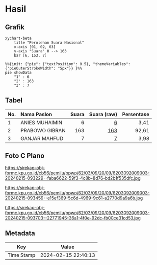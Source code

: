 # Hasil

## Grafik

```mermaid
xychart-beta
    title "Perolehan Suara Nasional"
    x-axis [01, 02, 03]
    y-axis "Suara" 0 --> 163
    bar [6, 163, 7]
```

```mermaid
%%{init: {"pie": {"textPosition": 0.5}, "themeVariables": {"pieOuterStrokeWidth": "5px"}} }%%
pie showData
    "1" : 6
    "2" : 163
    "3" : 7
```

## Tabel

| No. | Nama Paslon    | Suara | Suara (raw) | Persentase |
|:--- |:-------------- | -----:| -----------:| ----------:|
| 1   | ANIES MUHAIMIN | 6     | [6][p-1]    | 3,41       |
| 2   | PRABOWO GIBRAN | 163   | [163][p-2]  | 92,61      |
| 3   | GANJAR MAHFUD  | 7     | [7][p-3]    | 3,98       |


[p-1]: https://github.com/gigit-pemilu/pemilu-2024/blob/main/pilpres/hitung-suara/sub/62-kalimantan-tengah/sub/03-kapuas/sub/09-mantangai/sub/2009-kalumpang/sub/003-tps/sub/paslon-1.txt
[p-2]: https://github.com/gigit-pemilu/pemilu-2024/blob/main/pilpres/hitung-suara/sub/62-kalimantan-tengah/sub/03-kapuas/sub/09-mantangai/sub/2009-kalumpang/sub/003-tps/sub/paslon-2.txt
[p-3]: https://github.com/gigit-pemilu/pemilu-2024/blob/main/pilpres/hitung-suara/sub/62-kalimantan-tengah/sub/03-kapuas/sub/09-mantangai/sub/2009-kalumpang/sub/003-tps/sub/paslon-3.txt

## Foto C Plano

https://sirekap-obj-formc.kpu.go.id/cb56/pemilu/ppwp/62/03/09/20/09/6203092009003-20240215-093229--faba6622-59f3-4c8b-8d76-bd2b1f535dfc.jpg

https://sirekap-obj-formc.kpu.go.id/cb56/pemilu/ppwp/62/03/09/20/09/6203092009003-20240215-093459--e15ef369-5c6d-4969-9c61-a2770d9a9a6b.jpg

https://sirekap-obj-formc.kpu.go.id/cb56/pemilu/ppwp/62/03/09/20/09/6203092009003-20240215-093703--22771945-36a1-4f0e-92dc-fb00ce31cd53.jpg


## Metadata

| Key        | Value               |
| ---------- | ------------------- |
| Time Stamp | 2024-02-15 22:40:13 |




